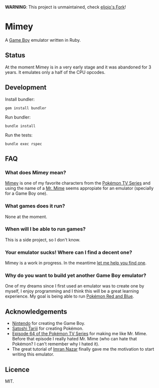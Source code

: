 **WARNING**: This project is unmaintained, check [eljojo's Fork][fork]!

[fork]: https://github.com/eljojo/mimey

# Mimey

A [Game Boy][gameboy] emulator written in Ruby.

[gameboy]: http://en.wikipedia.org/wiki/Game_Boy

## Status

At the moment Mimey is in a very early stage and it was abandoned for 3 years.
It emulates only a half of the CPU opcodes.

## Development

Install bundler:

```
gem install bundler
```

Run bundler:

```
bundle install
```

Run the tests:

```
bundle exec rspec
```

## FAQ

### What does Mimey mean?

[Mimey][mimey] is one of my favorite characters from the
[Pokémon TV Series][pokemon-tv-series] and using the name of a
[Mr. Mime][mr-mime] seems appropiate for an emulator (specially for a Game Boy
one).

[mimey]: http://bulbapedia.bulbagarden.net/wiki/Mimey
[pokemon-tv-series]: http://bulbapedia.bulbagarden.net/wiki/Pokémon_anime
[mr-mime]: http://bulbapedia.bulbagarden.net/wiki/Mr._Mime_(Pokémon)

### What games does it run?

None at the moment.

### When will I be able to run games?

This is a side project, so I don't know.

### Your emulator sucks! Where can I find a decent one?

Mimey is a work in progress. In the meantime [let me help you find
one][emulators].

[emulators]: http://bit.ly/14hVUqL

### Why do you want to build yet another Game Boy emulator?

One of my dreams since I first used an emulator was to create one by myself, I
enjoy programming and I think this will be a great learning experience. My goal
is being able to run [Pokémon Red and Blue][red-blue].

[red-blue]: http://bulbapedia.bulbagarden.net/wiki/Pokémon_Red_and_Blue_Versions

## Acknowledgements

* [Nintendo](nintendo) for creating the Game Boy.
* [Satoshi Tariji](satoshi-tariji) for creating Pokémon.
* [Episode 64 of the Pokémon TV Series][episode-64] for making me like Mr.
  Mime. Before that episode I really hated Mr. Mime (who
  can hate that Pokémon? I can't remember why I hated it).
* The great tutorial of [Imran Nazar][imran-nazar] finally gave me the
  motivation to start writing this emulator.

[nintendo]: http://nintendo.com
[satoshi-tariji]: http://en.wikipedia.org/wiki/Satoshi_Tajiri
[episode-64]: http://bulbapedia.bulbagarden.net/wiki/EP064
[imran-nazar]: http://imrannazar.com/GameBoy-Emulation-in-JavaScript

## Licence

MIT.
